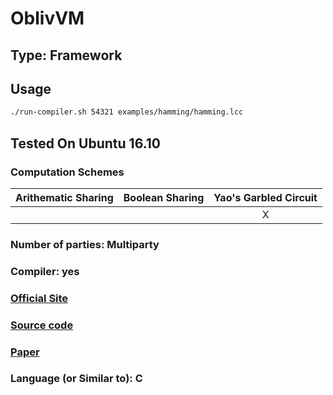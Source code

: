 # OblivVM

## Type: Framework

## Usage

```sh
./run-compiler.sh 54321 examples/hamming/hamming.lcc
```

## Tested On Ubuntu 16.10 

### Computation Schemes

| Arithematic Sharing | Boolean Sharing |  Yao's Garbled Circuit |
| :-----------------: | :-------------: | :--------------------: |
|                     |                 |           X            |

### Number of parties: Multiparty

### Compiler: yes

### [Official Site](http://oblivm.com/)

### [Source code](https://github.com/oblivm/ObliVMLang)

### [Paper](http://www.cs.umd.edu/~liuchang/paper/oakland2015-oblivm.pdf)

### Language (or Similar to): C
